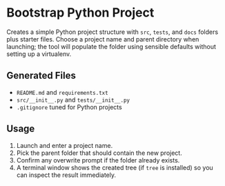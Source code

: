 # Bootstrap Python Project

Creates a simple Python project structure with `src`, `tests`, and `docs` folders plus starter files. Choose a project name and parent directory when launching; the tool will populate the folder using sensible defaults without setting up a virtualenv.

## Generated Files

- `README.md` and `requirements.txt`
- `src/__init__.py` and `tests/__init__.py`
- `.gitignore` tuned for Python projects

## Usage

1. Launch and enter a project name.
2. Pick the parent folder that should contain the new project.
3. Confirm any overwrite prompt if the folder already exists.
4. A terminal window shows the created tree (if `tree` is installed) so you can inspect the result immediately.
